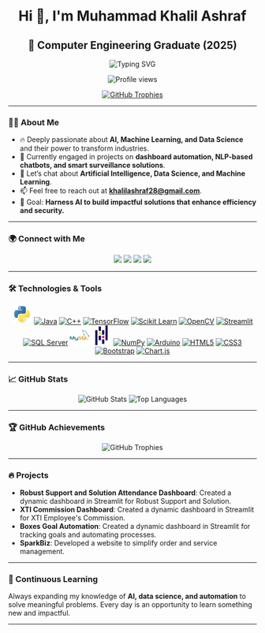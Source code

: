<h1 align="center">Hi 👋, I'm Muhammad Khalil Ashraf</h1>
<h2 align="center">🚀 Computer Engineering Graduate (2025)</h2>
<div align='center'>
<img src="https://readme-typing-svg.demolab.com?font=Fira+Code&weight=600&pause=1000&center=true&vCenter=true&random=false&width=435&lines=Python+%7C+AI+%7C+ML+%7C+Data+Scientist" alt="Typing SVG" />
</div><be>
<p align="center">
  <img src="https://komarev.com/ghpvc/?username=khalilashraf28&label=Profile%20views&color=0e75b6&style=flat" alt="Profile views" />
</p>

<p align="center">
  <a href="https://github-profile-trophy.vercel.app/?username=khalilashraf28&theme=gruvbox&column=7">
    <img src="https://github-profile-trophy.vercel.app/?username=khalilashraf28&theme=gruvbox&row=1&column=7" alt="GitHub Trophies" />
  </a>
</p>

---

### 👨‍💻 About Me
- 🔥 Deeply passionate about **AI, Machine Learning, and Data Science** and their power to transform industries.
- 🚀 Currently engaged in projects on **dashboard automation, NLP-based chatbots, and smart surveillance solutions**.
- 💬 Let’s chat about **Artificial Intelligence, Data Science, and Machine Learning**.
- 📫 Feel free to reach out at **khalilashraf28@gmail.com**.
- 🎯 Goal: **Harness AI to build impactful solutions that enhance efficiency and security.**

---

### 🌍 Connect with Me
<p align="center">
  <a href="https://linkedin.com/in/muhammad-khalil-ashraf" target="_blank"><img src="https://img.shields.io/badge/LinkedIn-%230077B5.svg?style=for-the-badge&logo=linkedin&logoColor=white"/></a>
  <a href="https://fb.com/muhammad.khalil.ashraf" target="_blank"><img src="https://img.shields.io/badge/Facebook-%231877F2.svg?style=for-the-badge&logo=facebook&logoColor=white"/></a>
  <a href="https://instagram.com/m.khalil_ashraf" target="_blank"><img src="https://img.shields.io/badge/Instagram-%23E4405F.svg?style=for-the-badge&logo=instagram&logoColor=white"/></a>
  <a href="https://kaggle.com/muhammadkhalilashraf" target="_blank"><img src="https://img.shields.io/badge/Kaggle-%2312100E.svg?style=for-the-badge&logo=kaggle&logoColor=white"/></a>
</p>

---

### 🛠️ Technologies & Tools
<p align="center">
  <a href="https://www.python.org" target="_blank"><img src="https://raw.githubusercontent.com/devicons/devicon/master/icons/python/python-original.svg" alt="Python" width="40" height="40"/></a>
<a href="https://www.oracle.com/java/" target="_blank"><img src="https://upload.wikimedia.org/wikipedia/en/3/30/Java_programming_language_logo.svg" alt="Java" width="40" height="40"/></a>
<a href="https://isocpp.org/" target="_blank"><img src="https://upload.wikimedia.org/wikipedia/commons/1/18/ISO_C%2B%2B_Logo.svg" alt="C++" width="40" height="40"/></a>
  <a href="https://www.tensorflow.org" target="_blank"><img src="https://www.vectorlogo.zone/logos/tensorflow/tensorflow-icon.svg" alt="TensorFlow" width="40" height="40"/></a>
  <a href="https://scikit-learn.org/" target="_blank"><img src="https://upload.wikimedia.org/wikipedia/commons/0/05/Scikit_learn_logo_small.svg" alt="Scikit Learn" width="40" height="40"/></a>
  <a href="https://opencv.org/" target="_blank"><img src="https://www.vectorlogo.zone/logos/opencv/opencv-icon.svg" alt="OpenCV" width="40" height="40"/></a>
  <a href="https://streamlit.io/" target="_blank"><img src="https://streamlit.io/images/brand/streamlit-mark-color.svg" alt="Streamlit" width="40" height="40"/></a>
  <a href="https://www.microsoft.com/en-us/sql-server" target="_blank"><img src="https://www.svgrepo.com/show/303229/microsoft-sql-server-logo.svg" alt="SQL Server" width="40" height="40"/></a>
  <a href="https://www.mysql.com/" target="_blank"><img src="https://raw.githubusercontent.com/devicons/devicon/master/icons/mysql/mysql-original-wordmark.svg" alt="MySQL" width="40" height="40"/></a>
  <a href="https://pandas.pydata.org/" target="_blank"><img src="https://raw.githubusercontent.com/devicons/devicon/2ae2a900d2f041da66e950e4d48052658d850630/icons/pandas/pandas-original.svg" alt="Pandas" width="40" height="40"/></a>
<a href="https://numpy.org/" target="_blank"><img src="https://upload.wikimedia.org/wikipedia/commons/3/31/NumPy_logo_2020.svg" alt="NumPy" width="40" height="40"/></a>
<a href="https://www.arduino.cc/" target="_blank"><img src="https://cdn.worldvectorlogo.com/logos/arduino-1.svg" alt="Arduino" width="40" height="40"/></a>
<a href="https://html.spec.whatwg.org/" target="_blank"><img src="https://upload.wikimedia.org/wikipedia/commons/6/61/HTML5_logo_and_wordmark.svg" alt="HTML5" width="40" height="40"/></a>
<a href="https://www.w3.org/Style/CSS/Overview.en.html" target="_blank"><img src="https://upload.wikimedia.org/wikipedia/commons/d/d5/CSS3_logo_and_wordmark.svg" alt="CSS3" width="40" height="40"/></a>
<a href="https://getbootstrap.com/" target="_blank"><img src="https://upload.wikimedia.org/wikipedia/commons/b/b2/Bootstrap_logo.svg" alt="Bootstrap" width="40" height="40"/></a>
<a href="https://www.chartjs.org/" target="_blank"><img src="https://www.chartjs.org/media/logo-title.svg" alt="Chart.js" width="40" height="40"/></a>

</p>

---

### 📈 GitHub Stats
<p align="center">
  <img src="https://github-readme-stats.vercel.app/api?username=khalilashraf28&show_icons=true&theme=radical" alt="GitHub Stats" />
  <img src="https://github-readme-stats.vercel.app/api/top-langs/?username=khalilashraf28&layout=compact&theme=radical" alt="Top Languages" />
</p>

---

### 🏆 GitHub Achievements
<p align="center">
  <img src="https://github-profile-trophy.vercel.app/?username=khalilashraf28&theme=radical&no-frame=true&column=3&margin-w=15&margin-h=15" alt="GitHub Trophies" />
</p>

---

### 🔥 Projects
- **Robust Support and Solution Attendance Dashboard**: Created a dynamic dashboard in Streamlit for Robust Support and Solution.
- **XTI Commission Dashboard**: Created a dynamic dashboard in Streamlit for XTI Employee's Commission.
- **Boxes Goal Automation**: Created a dynamic dashboard in Streamlit for tracking goals and automating processes.
- **SparkBiz**: Developed a website to simplify order and service management.

---

### 🌱 Continuous Learning
Always expanding my knowledge of **AI, data science, and automation** to solve meaningful problems. Every day is an opportunity to learn something new and impactful.

---
